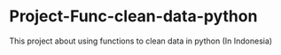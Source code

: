 # Project-Func-clean-data-python
This project about using functions to clean data in python (In Indonesia)

